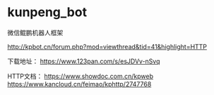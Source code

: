 # kunpeng_bot
微信鲲鹏机器人框架

http://kpbot.cn/forum.php?mod=viewthread&tid=41&highlight=HTTP

下载地址：
https://www.123pan.com/s/esJDVv-nSvq


HTTP文档：
https://www.showdoc.com.cn/kpweb
https://www.kancloud.cn/feimao/kphttp/2747768
